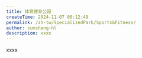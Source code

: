 ```yaml
---
title: 体育健身公园
createTime: 2024-11-07 00:12:49
permalink: /zh-tw/SpecializedPark/Sports&Fitness/
author: sunshang-hl
description: xxxx
---
```


xxxx